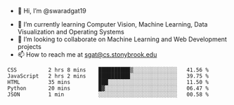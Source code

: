 - 👋 Hi, I’m @swaradgat19
<!-- - 👀 I’m interested in  -->
- 🌱 I’m currently learning Computer Vision, Machine Learning, Data Visualization and Operating Systems
- 💞️ I’m looking to collaborate on Machine Learning and Web Development projects 
- 📫 How to reach me at sgat@cs.stonybrook.edu

<!--START_SECTION:waka-->

```text
CSS          2 hrs 8 mins    ██████████▒░░░░░░░░░░░░░░   41.56 %
JavaScript   2 hrs 2 mins    ██████████░░░░░░░░░░░░░░░   39.75 %
HTML         35 mins         ███░░░░░░░░░░░░░░░░░░░░░░   11.50 %
Python       20 mins         █▓░░░░░░░░░░░░░░░░░░░░░░░   06.47 %
JSON         1 min           ░░░░░░░░░░░░░░░░░░░░░░░░░   00.58 %
```

<!--END_SECTION:waka-->

<!---
swaradgat19/swaradgat19 is a ✨ special ✨ repository because its `README.md` (this file) appears on your GitHub profile.
You can click the Preview link to take a look at your changes.
--->
